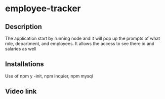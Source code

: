 # employee-tracker

## Description 
The application start by running node and it will pop up the prompts of what role, department, and employees. It allows the access to see there id and salaries as well

## Installations 
Use of npm y -init, npm inquier, npm mysql

## Video link